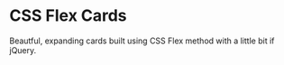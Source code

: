 # CSS Flex Cards
Beautful, expanding cards built using CSS Flex method with a little bit if jQuery.
